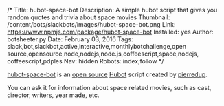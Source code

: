 /*
Title: hubot-space-bot
Description: A simple hubot script that gives you random quotes and trivia about space movies
Thumbnail: /content/bots/slackbots/images/hubot-space-bot.png
Link: https://www.npmjs.com/package/hubot-space-bot
Installed: yes
Author: botsheeter.py
Date: February 03, 2016
Tags: slack,bot,slackbot,active,interactive,monthlybotchallenge,open source,opensource,node,nodejs,node.js,coffeescript,space,nodejs, coffeescript,pdples
Nav: hidden
Robots: index,follow
*/

[hubot-space-bot](https://www.npmjs.com/package/hubot-space-bot) is an [open source](https://github.com/pierredup/space-bot) [Hubot](https://hubot.github.com/) script created by [pierredup](https://twitter.com/pdples). 

You can ask it for information about space related movies, such as cast, director, writers, year made, etc.
